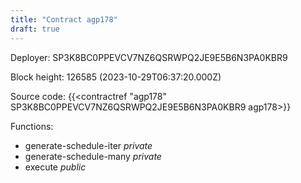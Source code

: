 ```yaml
---
title: "Contract agp178"
draft: true
---
```

Deployer: SP3K8BC0PPEVCV7NZ6QSRWPQ2JE9E5B6N3PA0KBR9


 



Block height: 126585 (2023-10-29T06:37:20.000Z)

Source code: {{<contractref "agp178" SP3K8BC0PPEVCV7NZ6QSRWPQ2JE9E5B6N3PA0KBR9 agp178>}}

Functions:

* generate-schedule-iter _private_
* generate-schedule-many _private_
* execute _public_
